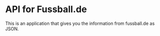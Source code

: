 

# API for Fussball.de

This is an application that gives you the information from fussball.de as JSON.


